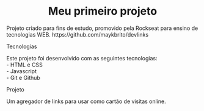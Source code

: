 <h1 align="center"> Meu primeiro projeto </h1> 

<p align="left">
Projeto criado para fins de estudo, promovido pela Rockseat para ensino de tecnologias WEB.
https://github.com/maykbrito/devlinks
</p>

<p align="left">  Tecnologias </p>
Este projeto foi desenvolvido com as seguintes tecnologias:
<br>
 - HTML e CSS
 <br>
 - Javascript
 <br>
 - Git e Github

 <p align="left">  Projeto </p>
Um agregador de links para usar como cartão de visitas online.
